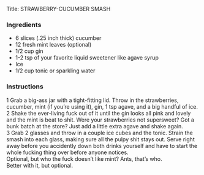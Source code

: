 <!DOCTYPE HTML PUBLIC "-//W3C//DTD HTML 4.0 Transitional//EN">
<html>
  <head>
  <title>STRAWBERRY-CUCUMBER SMASH</title><link rel='stylesheet' href='style.css' type='text/css'><meta http-equiv="Content-Style-Stype" content="text/css">
     <meta http-equiv="Content-Type" content="text/html;charset=utf-8">
     </head><body><div class="recipe" itemscope itemtype="http://schema.org/Recipe"><div class='header'><p class="title"><span class="label">Title:</span> <span itemprop="name">STRAWBERRY-CUCUMBER SMASH</span></p>
</div><div class="ing"><h3>Ingredients</h3><ul class="ing"><li class="ing" itemprop="ingredients">6 slices (.25 inch thick) cucumber </li>
<li class="ing" itemprop="ingredients">12 fresh mint leaves (optional)</li>
<li class="ing" itemprop="ingredients">1/2 cup gin </li>
<li class="ing" itemprop="ingredients">1-2 tsp of your favorite liquid sweetener like agave syrup </li>
<li class="ing" itemprop="ingredients">Ice </li>
<li class="ing" itemprop="ingredients">1/2 cup tonic or sparkling water </li>
</ul>
</div>
<div class="instructions"><h3 class="Instructions">Instructions</h3><div itemprop="recipeInstructions"><p>1 Grab a big-ass jar with a tight-fitting lid. Throw in the strawberries, cucumber, mint (if you’re using it), gin, 1 tsp agave, and a big handful of ice.<br>2 Shake the ever-living fuck out of it until the gin looks all pink and lovely and the mint is beat to shit. Were your strawberries not supersweet? Got a bunk batch at the store? Just add a little extra agave and shake again.<br>3 Grab 2 glasses and throw in a couple ice cubes and the tonic. Strain the smash into each glass, making sure all the pulpy shit stays out. Serve right away before you accidently down both drinks yourself and have to start the whole fucking thing over before anyone notices.<br>Optional, but who the fuck doesn’t like mint? Ants, that’s who.<br>Better with it, but optional.</p></div></div></div>

</body>
</html>